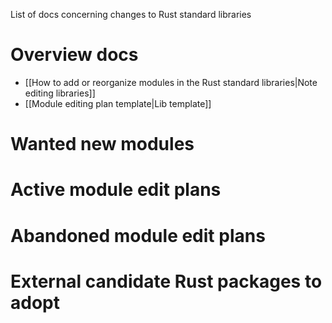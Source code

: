 List of docs concerning changes to Rust standard libraries

# Overview docs

  - [[How to add or reorganize modules in the Rust standard libraries|Note editing libraries]]
  - [[Module editing plan template|Lib template]]

# Wanted new modules

# Active module edit plans

# Abandoned module edit plans

# External candidate Rust packages to adopt